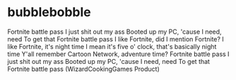 # bubblebobble
 Fortnite battle pass
I just shit out my ass
Booted up my PC, 'cause I need, need
To get that Fortnite battle pass
I like Fortnite, did I mention Fortnite?
I like Fortnite, it's night time
I mean it's five o' clock, that's basically night time
Y'all remember Cartoon Network, adventure time?
Fortnite battle pass
I just shit out my ass
Booted up my PC, 'cause I need, need
To get that Fortnite battle pass
 (WizardCookingGames Product)
